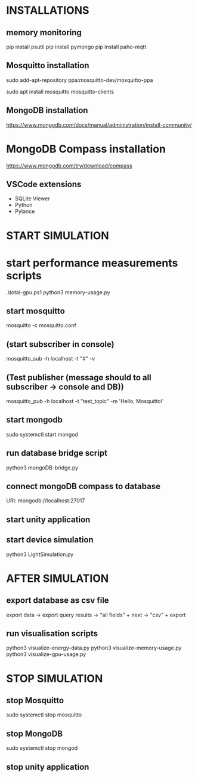 # INSTALLATIONS

## memory monitoring
pip install psutil
pip install pymongo
pip install paho-mqtt

## Mosquitto installation
sudo add-apt-repository ppa:mosquitto-dev/mosquitto-ppa

sudo apt install mosquitto mosquitto-clients

## MongoDB installation
https://www.mongodb.com/docs/manual/administration/install-community/

# MongoDB Compass installation
https://www.mongodb.com/try/download/compass

## VSCode extensions
- SQLite Viewer 
- Python
- Pylance

# START SIMULATION

# start performance measurements scripts
.\total-gpu.ps1
python3 memory-usage.py

## start mosquitto
mosquitto -c mosquitto.conf 

## (start subscriber in console)
mosquitto_sub -h localhost -t "#" -v

## (Test publisher (message should to all subscriber -> console and DB))
mosquitto_pub -h localhost -t "test_topic" -m 'Hello, Mosquitto!'

## start mongodb
sudo systemctl start mongod

## run database bridge script
python3 mongoDB-bridge.py

## connect mongoDB compass to database
URI: mongodb://localhost:27017

## start unity application

## start device simulation
python3 LightSimulation.py

# AFTER SIMULATION

## export database as csv file
export data -> export query results -> "all fields" + next -> "csv" + export 

## run visualisation scripts
python3 visualize-energy-data.py
python3 visualize-memory-usage.py
python3 visualize-gpu-usage.py

# STOP SIMULATION

## stop Mosquitto
sudo systemctl stop mosquitto

## stop MongoDB
sudo systemctl stop mongod

## stop unity application